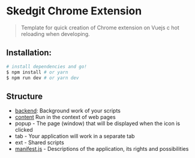 # Skedgit Chrome Extension
> Template for quick creation of Chrome extension on Vuejs c hot reloading when developing.

## Installation:
``` bash
# install dependencies and go!
$ npm install # or yarn
$ npm run dev # or yarn dev
```

## Structure
* [backend](https://developer.chrome.com/extensions/background_pages): Background work of your scripts
* [content](https://developer.chrome.com/extensions/content_scripts) Run in the context of web pages 
* popup - The page (window) that will be displayed when the icon is clicked
* tab - Your application will work in a separate tab
* ext - Shared scripts
* [manifest.js](https://developer.chrome.com/extensions/manifest) - Descriptions of the application, its rights and possibilities
